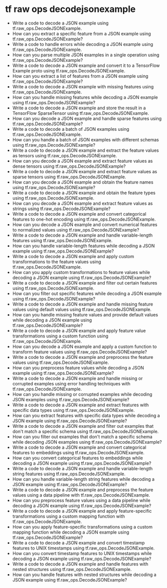# tf raw ops decodejsonexample

- Write a code to decode a JSON example using tf.raw_ops.DecodeJSONExample.
- How can you extract a specific feature from a JSON example using tf.raw_ops.DecodeJSONExample?
- Write a code to handle errors while decoding a JSON example using tf.raw_ops.DecodeJSONExample.
- How can you parse multiple JSON examples in a single operation using tf.raw_ops.DecodeJSONExample?
- Write a code to decode a JSON example and convert it to a TensorFlow Example proto using tf.raw_ops.DecodeJSONExample.
- How can you extract a list of features from a JSON example using tf.raw_ops.DecodeJSONExample?
- Write a code to decode a JSON example with missing features using tf.raw_ops.DecodeJSONExample.
- How can you handle missing features while decoding a JSON example using tf.raw_ops.DecodeJSONExample?
- Write a code to decode a JSON example and store the result in a TensorFlow SparseTensor using tf.raw_ops.DecodeJSONExample.
- How can you decode a JSON example and handle sparse features using tf.raw_ops.DecodeJSONExample?
- Write a code to decode a batch of JSON examples using tf.raw_ops.DecodeJSONExample.
- How can you handle a batch of JSON examples with different schemas using tf.raw_ops.DecodeJSONExample?
- Write a code to decode a JSON example and extract the feature values as tensors using tf.raw_ops.DecodeJSONExample.
- How can you decode a JSON example and extract feature values as dense tensors using tf.raw_ops.DecodeJSONExample?
- Write a code to decode a JSON example and extract feature values as sparse tensors using tf.raw_ops.DecodeJSONExample.
- How can you decode a JSON example and obtain the feature names using tf.raw_ops.DecodeJSONExample?
- Write a code to decode a JSON example and obtain the feature types using tf.raw_ops.DecodeJSONExample.
- How can you decode a JSON example and extract feature values as strings using tf.raw_ops.DecodeJSONExample?
- Write a code to decode a JSON example and convert categorical features to one-hot encoding using tf.raw_ops.DecodeJSONExample.
- How can you decode a JSON example and convert numerical features to normalized values using tf.raw_ops.DecodeJSONExample?
- Write a code to decode a JSON example and handle variable-length features using tf.raw_ops.DecodeJSONExample.
- How can you handle variable-length features while decoding a JSON example using tf.raw_ops.DecodeJSONExample?
- Write a code to decode a JSON example and apply custom transformations to the feature values using tf.raw_ops.DecodeJSONExample.
- How can you apply custom transformations to feature values while decoding a JSON example using tf.raw_ops.DecodeJSONExample?
- Write a code to decode a JSON example and filter out certain features using tf.raw_ops.DecodeJSONExample.
- How can you filter out specific features while decoding a JSON example using tf.raw_ops.DecodeJSONExample?
- Write a code to decode a JSON example and handle missing feature values using default values using tf.raw_ops.DecodeJSONExample.
- How can you handle missing feature values and provide default values while decoding a JSON example using tf.raw_ops.DecodeJSONExample?
- Write a code to decode a JSON example and apply feature value transformations using a custom function using tf.raw_ops.DecodeJSONExample.
- How can you decode a JSON example and apply a custom function to transform feature values using tf.raw_ops.DecodeJSONExample?
- Write a code to decode a JSON example and preprocess the feature values using tf.raw_ops.DecodeJSONExample.
- How can you preprocess feature values while decoding a JSON example using tf.raw_ops.DecodeJSONExample?
- Write a code to decode a JSON example and handle missing or corrupted examples using error handling techniques with tf.raw_ops.DecodeJSONExample.
- How can you handle missing or corrupted examples while decoding JSON examples using tf.raw_ops.DecodeJSONExample?
- Write a code to decode a JSON example and extract features with specific data types using tf.raw_ops.DecodeJSONExample.
- How can you extract features with specific data types while decoding a JSON example using tf.raw_ops.DecodeJSONExample?
- Write a code to decode a JSON example and filter out examples that don't match a specific schema using tf.raw_ops.DecodeJSONExample.
- How can you filter out examples that don't match a specific schema while decoding JSON examples using tf.raw_ops.DecodeJSONExample?
- Write a code to decode a JSON example and convert categorical features to embeddings using tf.raw_ops.DecodeJSONExample.
- How can you convert categorical features to embeddings while decoding a JSON example using tf.raw_ops.DecodeJSONExample?
- Write a code to decode a JSON example and handle variable-length string features using tf.raw_ops.DecodeJSONExample.
- How can you handle variable-length string features while decoding a JSON example using tf.raw_ops.DecodeJSONExample?
- Write a code to decode a JSON example and preprocess the feature values using a data pipeline with tf.raw_ops.DecodeJSONExample.
- How can you preprocess feature values using a data pipeline while decoding a JSON example using tf.raw_ops.DecodeJSONExample?
- Write a code to decode a JSON example and apply feature-specific transformations using a custom mapping function with tf.raw_ops.DecodeJSONExample.
- How can you apply feature-specific transformations using a custom mapping function while decoding a JSON example using tf.raw_ops.DecodeJSONExample?
- Write a code to decode a JSON example and convert timestamp features to UNIX timestamps using tf.raw_ops.DecodeJSONExample.
- How can you convert timestamp features to UNIX timestamps while decoding a JSON example using tf.raw_ops.DecodeJSONExample?
- Write a code to decode a JSON example and handle features with nested structures using tf.raw_ops.DecodeJSONExample.
- How can you handle features with nested structures while decoding a JSON example using tf.raw_ops.DecodeJSONExample?